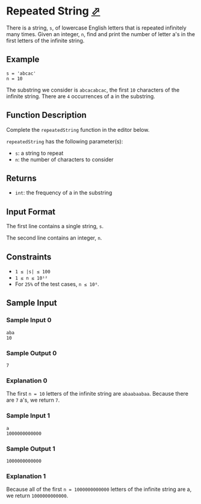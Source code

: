 # Repeated String [⬀](https://www.hackerrank.com/challenges/repeated-string)

There is a string, `s`, of lowercase English letters that is repeated infinitely many times. Given an integer, `n`, find and print the number of letter a's in the first  letters of the infinite string.

## Example
```
s = 'abcac'
n = 10
```

The substring we consider is `abcacabcac`, the first `10` characters of the infinite string. There are `4` occurrences of a in the substring.

## Function Description

Complete the `repeatedString` function in the editor below.

`repeatedString` has the following parameter(s):

- `s`: a string to repeat
- `n`: the number of characters to consider

## Returns

- `int`: the frequency of a in the substring

## Input Format

The first line contains a single string, `s`.

The second line contains an integer, `n`.

## Constraints
- `1 ≤ |s| ≤ 100`
- `1 ≤ n ≤ 10¹²`
- For `25%` of the test cases, `n ≤ 10⁶`.

## Sample Input

### Sample Input 0
```
aba
10
```

### Sample Output 0
```
7
```

### Explanation 0

The first `n = 10` letters of the infinite string are `abaabaabaa`. Because there are `7` a's, we return `7`.

### Sample Input 1

```
a
1000000000000
```

### Sample Output 1

```
1000000000000
```

### Explanation 1

Because all of the first `n = 1000000000000` letters of the infinite string are a, we return `1000000000000`.
